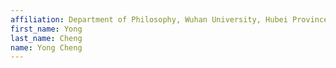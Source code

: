 ```yaml
---
affiliation: Department of Philosophy, Wuhan University, Hubei Province, China
first_name: Yong
last_name: Cheng
name: Yong Cheng
---
```

